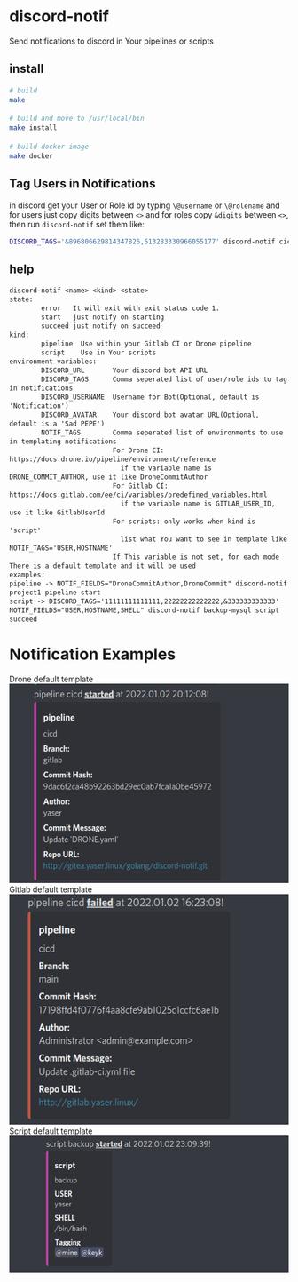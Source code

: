 # discord-notif
Send notifications to discord in Your pipelines or scripts  

## install
```BASH
# build
make

# build and move to /usr/local/bin
make install

# build docker image
make docker

```
## Tag Users in Notifications
in discord get your User or Role id by typing `\@username` or `\@rolename` and for users just copy digits between `<>` and for roles copy `&digits` between `<>`, then run `discord-notif` set them like:
```BASH
DISCORD_TAGS='&896806629814347826,513283330966055177' discord-notif cicd pipeline start
```

## help
```
discord-notif <name> <kind> <state>
state:
        error   It will exit with exit status code 1.
        start   just notify on starting
        succeed just notify on succeed
kind:
        pipeline  Use within your Gitlab CI or Drone pipeline
        script    Use in Your scripts
environment variables:
        DISCORD_URL       Your discord bot API URL
        DISCORD_TAGS      Comma seperated list of user/role ids to tag in notifications
        DISCORD_USERNAME  Username for Bot(Optional, default is 'Notification')
        DISCORD_AVATAR    Your discord bot avatar URL(Optional, default is a 'Sad PEPE')
        NOTIF_TAGS        Comma seperated list of environments to use in templating notifications
                          For Drone CI: https://docs.drone.io/pipeline/environment/reference
                            if the variable name is DRONE_COMMIT_AUTHOR, use it like DroneCommitAuthor
                          For Gitlab CI: https://docs.gitlab.com/ee/ci/variables/predefined_variables.html
                            if the variable name is GITLAB_USER_ID, use it like GitlabUserId
                          For scripts: only works when kind is 'script'
                            list what You want to see in template like NOTIF_TAGS='USER,HOSTNAME'
                          If This variable is not set, for each mode There is a default template and it will be used
examples:
pipeline -> NOTIF_FIELDS="DroneCommitAuthor,DroneCommit" discord-notif project1 pipeline start
script -> DISCORD_TAGS='11111111111111,22222222222222,&333333333333' NOTIF_FIELDS="USER,HOSTNAME,SHELL" discord-notif backup-mysql script succeed
```

# Notification Examples
Drone default template
![Screenshot](images/drone.png)
Gitlab default template
![Screenshot](images/gitlab.png)
Script default template
![Screenshot](images/script.png)
